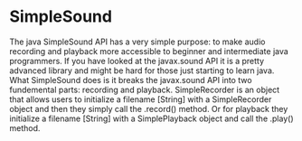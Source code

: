 # SimpleSound
The java SimpleSound API has a very simple purpose: to make audio recording and playback more accessible to beginner and intermediate java programmers. If you have looked at the javax.sound API it is a pretty advanced library and might be hard for those just starting to learn java. What SimpleSound does is it breaks the javax.sound API into two fundemental parts: recording and playback. SimpleRecorder is an object that allows users to initialize a filename [String] with a SimpleRecorder object and then they simply call the .record() method. Or for playback they initialize a filename [String] with a SimplePlayback object and call the .play() method. 
